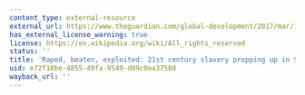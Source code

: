 ```yaml
---
content_type: external-resource
external_url: https://www.theguardian.com/global-development/2017/mar/12/slavery-sicily-farming-raped-beaten-exploited-romanian-women
has_external_license_warning: true
license: https://en.wikipedia.org/wiki/All_rights_reserved
status: ''
title: 'Raped, beaten, exploited: 21st century slavery propping up in Sicilian farming'
uid: e72f18be-4855-40fa-9549-d89c0ea3758d
wayback_url: ''
---
```

